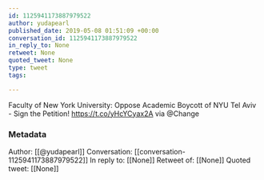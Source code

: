 ```yaml
---
id: 1125941173887979522
author: yudapearl
published_date: 2019-05-08 01:51:09 +00:00
conversation_id: 1125941173887979522
in_reply_to: None
retweet: None
quoted_tweet: None
type: tweet
tags:

---
```


Faculty of New York University: Oppose Academic Boycott of NYU Tel Aviv - Sign the Petition! https://t.co/yHcYCyax2A via @Change

### Metadata

Author: [[@yudapearl]]
Conversation: [[conversation-1125941173887979522]]
In reply to: [[None]]
Retweet of: [[None]]
Quoted tweet: [[None]]

